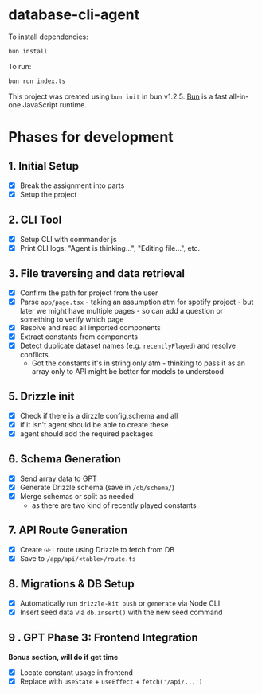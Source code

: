 # database-cli-agent

To install dependencies:

```bash
bun install
```

To run:

```bash
bun run index.ts
```

This project was created using `bun init` in bun v1.2.5. [Bun](https://bun.sh) is a fast all-in-one JavaScript runtime.

# Phases for development

## 1. Initial Setup

- [x] Break the assignment into parts
- [x] Setup the project

## 2. CLI Tool

- [x] Setup CLI with commander js
- [x] Print CLI logs: "Agent is thinking...", "Editing file...", etc.

## 3. File traversing and data retrieval

- [x] Confirm the path for project from the user
- [x] Parse `app/page.tsx` - taking an assumption atm for spotify project - but later we might have multiple pages - so can add a question or something to verify which page
- [x] Resolve and read all imported components
- [x] Extract constants from components
- [x] Detect duplicate dataset names (e.g. `recentlyPlayed`) and resolve conflicts
  - Got the constants it's in string only atm - thinking to pass it as an array only to API might be better for models to understood

## 5. Drizzle init

- [x] Check if there is a dirzzle config,schema and all
- [x] if it isn't agent should be able to create these
- [x] agent should add the required packages

## 6. Schema Generation

- [x] Send array data to GPT
- [x] Generate Drizzle schema (save in `/db/schema/`)
- [x] Merge schemas or split as needed
  - as there are two kind of recently played constants

## 7. API Route Generation

- [x] Create `GET` route using Drizzle to fetch from DB
- [x] Save to `/app/api/<table>/route.ts`

## 8. Migrations & DB Setup

- [x] Automatically run `drizzle-kit push` or `generate` via Node CLI
- [x] Insert seed data via `db.insert()` with the new seed command

## 9 . GPT Phase 3: Frontend Integration

**Bonus section, will do if get time**

- [x] Locate constant usage in frontend
- [x] Replace with `useState` + `useEffect` + `fetch('/api/...')`
